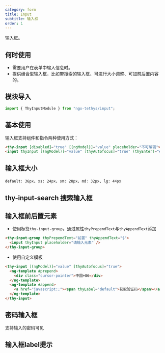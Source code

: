 ```yaml
---
category: form
title: Input
subtitle: 输入框
order: 1
---
```



<div class="dg-alert dg-alert-info">输入框。</div>

## 何时使用

- 需要用户在表单中输入信息时。
- 提供组合型输入框，比如带搜索的输入框、可进行大小调整、可加前后置内容的。

## 模块导入
```ts
import { ThyInputModule } from "ngx-tethys/input";
```


## 基本使用

输入框支持组件和指令两种使用方式：
```html
<thy-input [disabled]="true" [(ngModel)]="value" placeholder="不可编辑"></thy-input>
<input thyInput [(ngModel)]="value" [thyAutofocus]="true" (thyEnter)="enter()" placeholder="请输入" />
```

<example name="thy-input-basic-example" />  

## 输入框大小
`default: 36px`、`xs: 24px`、`sm: 28px`、`md: 32px`、`lg: 44px`

<example name="thy-input-size-example" /> 



## thy-input-search 搜索输入框

<example name="thy-input-search-example" />  


## 输入框前后置元素

- 使用标签`thy-input-group`，通过属性`thyPrependText`与`thyAppendText`添加

```html
<thy-input-group thyPrependText="前置" thyAppendText="$">
  <input thyInput placeholder="请输入元素" />
</thy-input-group>
```
- 使用自定义模板

```html
<thy-input [(ngModel)]="value" [thyAutofocus]="true">
  <ng-template #prepend>
    <div class="cursor-pointer">中国+86</div>
  </ng-template>
  <ng-template #append>
    <a href="javascript:;"><span thyLabel="default">获取验证码</span></a>
  </ng-template>
</thy-input>
```

<example name="thy-input-prepend-append-example" />  


## 密码输入框
支持输入的密码可见

<example name="thy-input-password-example" />

## 输入框label提示

<example name="thy-input-label-example" />